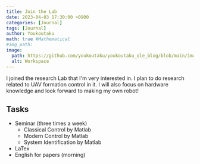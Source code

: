 ```yaml
---
title: Join the Lab
date: 2023-04-03 17:30:00 +0900
categories: [Journal]
tags: [Journal]
author: Youkoutaku
math: true #Mathematical
#img_path:
image:
  path: https://github.com/youkoutaku/youkoutaku_ole_blog/blob/main/image/2023/4-7.jpg?raw=true
  alt: Workspace
---
```


I joined the research Lab that I'm very interested in. I plan to do research related to UAV formation control in it. I will also focus on hardware knowledge and look forward to making my own robot!

## Tasks
- Seminar (three times a week)
  - Classical Control by Matlab
  - Modern Control by Matlab
  - System Identification by Matlab
- LaTex
- English for papers (morning)